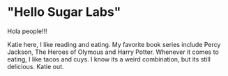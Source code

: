 # "Hello Sugar Labs"

Hola people!!! 

Katie here, I like reading and eating. My favorite book series include Percy Jackson, The Heroes of Olymous and Harry Potter.
Whenever it comes to eating, I like tacos and cuys. I know its a weird combination, but its still delicious. 
Katie out. 
